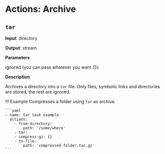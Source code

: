 # Actions: Archive

## `tar`

**Input**: directory

**Output**: stream

**Parameters**

ignored (you can pass whatever you want 🙃)

**Description**

Archives a directory into a `tar` file. Only files, symbolic links and directories are stored, the rest are ignored.

!!! Example
    Compresses a folder using `tar` as archive.

    ```yaml
    - name: tar task example
      actions:
        - from-directory:
            path: '/some/where'
        - tar:
        - compress-gz: {}
        - to-file:
            path: 'compressed-folder.tar.gz'
    ```

